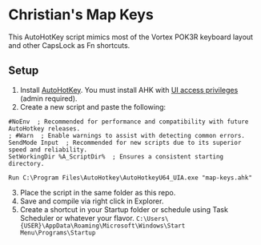 # Christian's Map Keys

This AutoHotKey script mimics most of the Vortex POK3R keyboard layout and other CapsLock as Fn shortcuts. 

## Setup 

1. Install [AutoHotKey](https://www.autohotkey.com/). You must install AHK with [UI access privileges](https://www.autohotkey.com/docs/Program.htm#Installer_uiAccess) (admin required).
2. Create a new script and paste the following:
```
#NoEnv  ; Recommended for performance and compatibility with future AutoHotkey releases.
; #Warn  ; Enable warnings to assist with detecting common errors.
SendMode Input  ; Recommended for new scripts due to its superior speed and reliability.
SetWorkingDir %A_ScriptDir%  ; Ensures a consistent starting directory.

Run C:\Program Files\AutoHotkey\AutoHotkeyU64_UIA.exe "map-keys.ahk"
```
3. Place the script in the same folder as this repo.
4. Save and compile via right click in Explorer.
5. Create a shortcut in your Startup folder or schedule using Task Scheduler or whatever your flavor.
`C:\Users\{USER}\AppData\Roaming\Microsoft\Windows\Start Menu\Programs\Startup`
